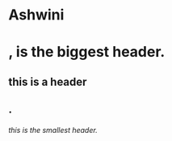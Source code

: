 # Ashwini <h1> , is the biggest header.
  ## this is a header <h2>.
  ###### this is the smallest header.
